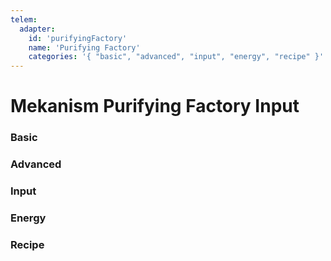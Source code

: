 ```yaml
---
telem:
  adapter:
    id: 'purifyingFactory'
    name: 'Purifying Factory'
    categories: '{ "basic", "advanced", "input", "energy", "recipe" }'
---
```


<script setup>
  import { data as metrics } from './common/metrics.data.ts'
</script>

# Mekanism Purifying Factory Input <RepoLink path="lib/input/mekanism/PurifyingFactoryInputAdapter.lua" />

<!--@include: ./common/preamble.md -->

### Basic

<MetricTable
  prefix="mekpurify:"
  :metrics="[
    { name: 'chemical_item_count',        value: '0 - inf',   unit: 'item'  },
    { name: 'chemical_filled_percentage', value: '0.0 - 1.0'                },
    { name: 'input_count_sum',            value: '0 - inf',   unit: 'item'  },
    { name: 'output_count_sum',           value: '0 - inf',   unit: 'item'  },
    { name: 'energy_usage',               value: '0.0 - inf', unit: 'FE/t'  },
    ...metrics.genericMachine.basic
  ]"
/>

### Advanced

<MetricTable
  prefix="mekpurify:"
  :metrics="[
    { name: 'auto_sort', value: '0 or 1' },
    ...metrics.genericMachine.advanced
  ]"
/>

### Input

<MetricTable
  prefix="mekpurify:"
  :metrics="[
    { name: 'chemical',           value: '0.0 - inf', unit: 'B' },
    { name: 'chemical_capacity',  value: '0.0 - inf', unit: 'B' },
    { name: 'chemical_needed',    value: '0.0 - inf', unit: 'B' }
  ]"
/>

### Energy

<MetricTable
  prefix="mekpurify:"
  :metrics="[
    ...metrics.genericMachine.energy
  ]"
/>

### Recipe

<MetricTable
  prefix="mekpurify:"
  :metrics="[
    ...metrics.recipeProgress.recipeFactory,
  ]"
/>